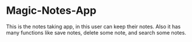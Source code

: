 # Magic-Notes-App
This is the notes taking app, in this user can keep their notes. Also it has many functions like save notes, delete some note, and search some notes.
